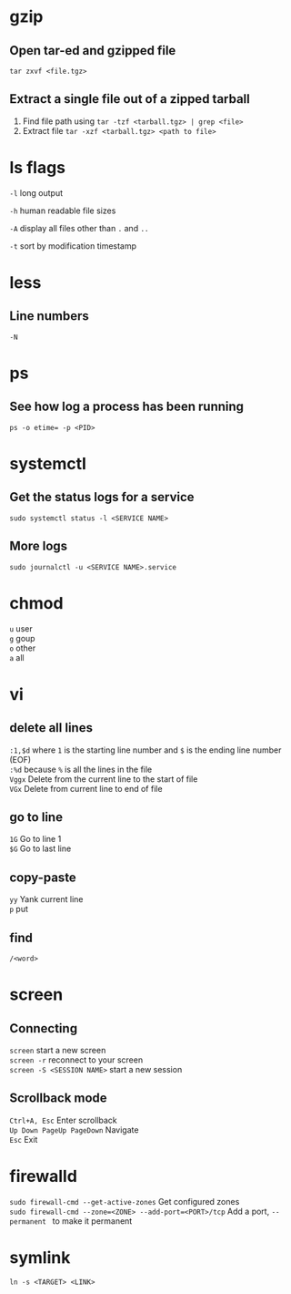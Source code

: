 # gzip
## Open tar-ed and gzipped file
`tar zxvf <file.tgz>`

## Extract a single file out of a zipped tarball
1. Find file path using `tar -tzf <tarball.tgz> | grep <file>`
2. Extract file `tar -xzf <tarball.tgz> <path to file>`

# ls flags
`-l` long output

`-h` human readable file sizes

`-A` display all files other than `.` and `..`

`-t` sort by modification timestamp

# less
## Line numbers
`-N`

# ps
## See how log a process has been running
`ps -o etime= -p <PID>`

# systemctl
## Get the status logs for a service
`sudo systemctl status -l <SERVICE NAME>`

## More logs
`sudo journalctl -u <SERVICE NAME>.service`

# chmod
`u` user  
`g` goup  
`o` other  
`a` all

# vi
## delete all lines
`:1,$d` where `1` is the starting line number and `$` is the ending line number (EOF)  
`:%d` because `%` is all the lines in the file  
`Vggx` Delete from the current line to the start of file  
`VGx` Delete from current line to end of file

## go to line
`1G` Go to line 1  
`$G` Go to last line

## copy-paste
`yy` Yank current line  
`p` put

## find
`/<word>`

# screen
## Connecting
`screen` start a new screen  
`screen -r` reconnect to your screen  
`screen -S <SESSION NAME>` start a new session

## Scrollback mode
`Ctrl+A, Esc` Enter scrollback  
`Up Down PageUp PageDown` Navigate  
`Esc` Exit

# firewalld
`sudo firewall-cmd --get-active-zones` Get configured zones  
`sudo firewall-cmd --zone=<ZONE> --add-port=<PORT>/tcp` Add a port, `--permanent ` to make it permanent

# symlink
`ln -s <TARGET> <LINK>`
